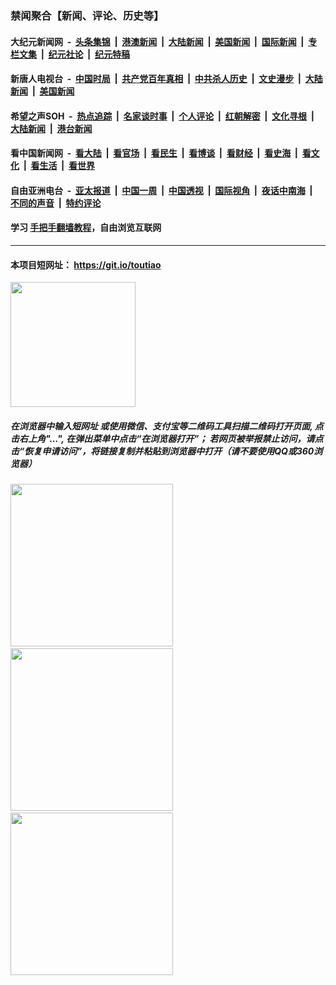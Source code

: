 ### 禁闻聚合【新闻、评论、历史等】

#### 大纪元新闻网 &nbsp;-&nbsp; [头条集锦](indexes/E头条集锦.md?t=03020802) &nbsp;|&nbsp; [港澳新闻](indexes/E港澳新闻.md?t=03020802)  &nbsp;|&nbsp; [大陆新闻](indexes/E大陆新闻.md?t=03020802) &nbsp;|&nbsp; [美国新闻](indexes/E美国新闻.md?t=03020802) &nbsp;|&nbsp; [国际新闻](indexes/E国际新闻.md?t=03020802) &nbsp;|&nbsp; [专栏文集](indexes/E专栏文集.md?t=03020802) &nbsp;|&nbsp; [纪元社论](indexes/E纪元社论.md?t=03020802) &nbsp;|&nbsp; [纪元特稿](indexes/E纪元特稿.md?t=03020802) 

#### 新唐人电视台 &nbsp;-&nbsp; [中国时局](indexes/N中国时局.md?t=03020802) &nbsp;|&nbsp; [共产党百年真相](indexes/N共产党百年真相.md?t=03020802) &nbsp;|&nbsp; [中共杀人历史](indexes/N中共杀人历史.md?t=03020802) &nbsp;|&nbsp; [文史漫步](indexes/N文史漫步.md?t=03020802) &nbsp;|&nbsp; [大陆新闻](indexes/N大陆新闻.md?t=03020802) &nbsp;|&nbsp; [美国新闻](indexes/N美国新闻.md?t=03020802)

#### 希望之声SOH &nbsp;-&nbsp; [热点追踪](indexes/H热点追踪.md?t=03020802) &nbsp;|&nbsp; [名家谈时事](indexes/H名家谈时事.md?t=03020802) &nbsp;|&nbsp; [个人评论](indexes/H个人评论.md?t=03020802)  &nbsp;|&nbsp; [红朝解密](indexes/H红朝解密.md?t=03020802) &nbsp;|&nbsp; [文化寻根](indexes/H文化寻根.md?t=03020802) &nbsp;|&nbsp; [大陆新闻](indexes/H大陆新闻.md?t=03020802) &nbsp;|&nbsp; [港台新闻](indexes/H港台新闻.md?t=03020802)

#### 看中国新闻网 &nbsp;-&nbsp; [看大陆](indexes/S看大陆.md?t=03020802) &nbsp;|&nbsp; [看官场](indexes/S看官场.md?t=03020802) &nbsp;|&nbsp; [看民生](indexes/S看民生.md?t=03020802)  &nbsp;|&nbsp; [看博谈](indexes/S看博谈.md?t=03020802) &nbsp;|&nbsp; [看财经](indexes/S看财经.md?t=03020802) &nbsp;|&nbsp; [看史海](indexes/S看史海.md?t=03020802) &nbsp;|&nbsp; [看文化](indexes/S看文化.md?t=03020802) &nbsp;|&nbsp; [看生活](indexes/S看生活.md?t=03020802) &nbsp;|&nbsp; [看世界](indexes/S看世界.md?t=03020802)

#### 自由亚洲电台 &nbsp;-&nbsp; [亚太报道](indexes/R亚太报道.md?t=03020802) &nbsp;|&nbsp; [中国一周](indexes/R中国一周.md?t=03020802) &nbsp;|&nbsp; [中国透视](indexes/R中国透视.md?t=03020802)  &nbsp;|&nbsp; [国际视角](indexes/R国际视角.md?t=03020802) &nbsp;|&nbsp; [夜话中南海](indexes/R夜话中南海.md?t=03020802) &nbsp;|&nbsp; [不同的声音](indexes/R不同的声音.md?t=03020802) &nbsp;|&nbsp; [特约评论](indexes/R特约评论.md?t=03020802)

#### 学习 [手把手翻墙教程](https://github.com/gfw-breaker/guides/wiki)，自由浏览互联网

----

#### 本项目短网址： https://git.io/toutiao
<img src="https://raw.githubusercontent.com/gfw-breaker/banned-news/master/scripts/img/qr.png" width="200px"/>  

##### 在浏览器中输入短网址 或使用微信、支付宝等二维码工具扫描二维码打开页面, 点击右上角"...", 在弹出菜单中点击“在浏览器打开”； 若网页被举报禁止访问，请点击“恢复申请访问”，将链接复制并粘贴到浏览器中打开（请不要使用QQ或360浏览器）

<img src="https://raw.githubusercontent.com/gfw-breaker/banned-news/master/scripts/img/1.png" width="260px"/> &nbsp; <img src="https://raw.githubusercontent.com/gfw-breaker/banned-news/master/scripts/img/2.png" width="260px"/> &nbsp; <img src="https://raw.githubusercontent.com/gfw-breaker/banned-news/master/scripts/img/3.png" width="260px"/>
